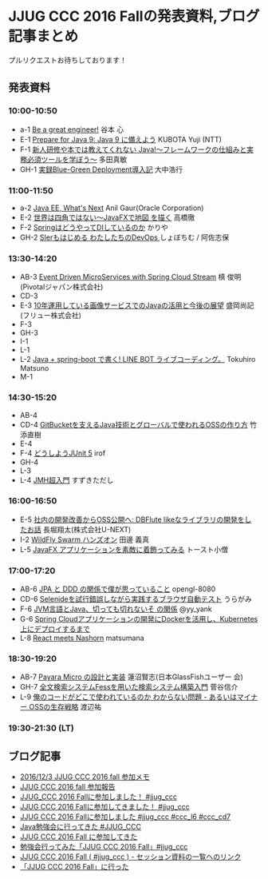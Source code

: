 # JJUG CCC 2016 Fallの発表資料,ブログ記事まとめ

プルリクエストお待ちしております！

## 発表資料

### 10:00-10:50

- a-1 [Be a great engineer!](https://speakerdeck.com/shintanimoto/ccc2016fall-be-a-great-engineer-number-jjug-ccc-number-ccc-a1) 谷本 心
- E-1 [Prepare for Java 9: Java 9 に備えよう](http://www.slideshare.net/YujiKubota/java9-69782018) KUBOTA Yuji (NTT)
- F-1 [新人研修や本では教えてくれない Java!〜フレームワークの仕組みと実 務必須ツールを学ぼう〜](https://speakerdeck.com/masatoshitada/wan-quan-ban-xin-ren-yan-xiu-yaben-dehajiao-etekurenaijava) 多田真敏
- GH-1 [実録Blue-Green Deployment導入記](http://www.slideshare.net/setoazusa/jjug-ccc-bluegreendeployment) 大中浩行

### 11:00-11:50

- a-2 [Java EE, What's Next](http://www.slideshare.net/itakashi/java-ee-whats-next-by-anil-gaur) Anil Gaur(Oracle Corporation)
- E-2 [世界は四角ではない〜JavaFXで地図 を描く](http://www.slideshare.net/torutk/java-fx7) 高橋徹
- F-2 [SpringはどうやってDIしているのか](https://speakerdeck.com/bati11/springhadouyatutedisiteirufalseka-number-jjug-ccc) かりや
- GH-2 [SIerもはじめる わたしたちのDevOps ](http://www.slideshare.net/syobochim/sier-devops-jjugccc-69780604) しょぼちむ / 阿佐志保

### 13:30-14:20

- AB-3 [Event Driven MicroServices with Spring Cloud Stream](https://www.slideshare.net/makingx/event-driven-microservices-with-spring-cloud-stream-jjugccc-ccca3) 槙 俊明 (Pivotalジャパン株式会社)
- CD-3
- E-3 [10年運用している画像サービスでのJavaの活用と今後の展望](https://speakerdeck.com/nmorioka/10nian-yun-yong-siteiru-hua-xiang-sabisudefalsejavafalsehuo-yong-to-jin-hou-falsezhan-wang) 盛岡尚記(フリュー株式会社)
- F-3
- GH-3
- I-1
- L-1
- L-2 [Java + spring-boot で書く! LINE BOT ライブコーディング。](https://docs.google.com/presentation/d/1ShXyY4oNBsOIhgbcigheOeMi_mOBRcL0OKQ7l8QwKxQ/edit#slide=id.p) Tokuhiro Matsuno
- M-1


### 14:30-15:20

- AB-4
- CD-4 [GitBucketを支えるJava技術とグローバルで使われるOSSの作り方](http://www.slideshare.net/takezoe/gitbucketjavaoss) 竹添直樹
- E-4
- F-4 [どうしようJUnit 5](https://speakerdeck.com/irof/dousiyoujunit5) irof
- GH-4
- L-3
- L-4 [JMH超入門](https://docs.com/deaf_tadashi/1630/jmh) すずきただし
### 16:00-16:50

- E-5 [社内の開発改善からOSS公開へ: DBFlute likeなライブラリの開発をし たお話](http://slides.com/nashcft/jjug_ccc_2016_fall#/) 長堀翔太(株式会社U-NEXT)
- I-2 [WildFly Swarm ハンズオン](https://emag.gitbooks.io/wildfly-swarm-tour/content/) 田邊 義真
- L-5 [JavaFX アプリケーションを素敵に着飾ってみる](https://speakerdeck.com/toastkidjp/jjug-ccc-2016-fall-number-ccc-l5) トースト小僧

### 17:00-17:20

- AB-6 [JPA と DDD の関係で僕が思っていること](http://qiita.com/opengl-8080/items/944a6383f81dd3406486) opengl-8080
- CD-6 [Selenideを試行錯誤しながら実践するブラウザ自動テスト](http://backpaper0.github.io/ghosts/try-selenide/index.html#1) うらがみ
- F-6 [JVM言語とJava、切っても切れないそ の関係](http://www.slideshare.net/yyyank/jvmjava-69784006) @yy_yank
- G-6 [Spring Cloudアプリケーションの開発にDockerを活用し、Kubernetes上にデプロイするまで](https://speakerdeck.com/muraken720/spring-cloudapurikesiyonfalsekai-fa-nidockerwohuo-yong-si-kubernetesshang-nidepuroisurumade)
- L-8 [React meets Nashorn](https://speakerdeck.com/matsumana/react-meets-nashorn-jjug-ccc-2016-fall) matsumana

### 18:30-19:20

- AB-7 [Payara Micro の設計と実装](http://www.slideshare.net/khasunuma/payara-microinternals) 蓮沼賢志(日本GlassFishユーザー 会)
- GH-7 [全文検索システムFessを用いた検索システム構築入門](http://www.slideshare.net/shinsuke/fess-69788304) 菅谷信介
- L-9 [俺のコードがどこで使われているのか わからない問題 - あるいはマイナー OSSの生存戦略](http://www.slideshare.net/nabedge/oss-69784858) 渡辺祐

### 19:30-21:30 (LT)

## ブログ記事
- [2016/12/3 JJUG CCC 2016 fall 参加メモ](http://qiita.com/khwada/items/daa86af9f4e8416134a7)
- [JJUG CCC 2016 fall 参加報告](http://suzaku-tec.hatenadiary.jp/entry/2016/12/03/235055)
- [JJUG_CCC 2016 Fallに参加しました！ #jjug_ccc](http://mrstar-logs.hatenablog.com/entry/2016/12/03/233556)
- [JJUG CCC 2016 Fallに参加してきました！ #jjug_ccc](http://kikutaro777.hatenablog.com/entry/2016/12/04/010543)
- [JJUG CCC 2016 Fallに参加しました #jjug_ccc #ccc_l6 #ccc_cd7](http://samuraism.jp/diary/2016/12/04/1480779780000.html)
- [Java勉強会に行ってきた #JJUG_CCC](http://blog.shuh.net/2016/12/jjug-ccc-2016-fall/)
- [JJUG CCC 2016 Fall に参加してきた](http://tenten0213.hatenablog.com/entry/2016/12/04/013457)
- [勉強会行ってみた「JJUG CCC 2016 Fall」#jjug_ccc](https://kazuhito-m.github.io/study-meeting-repo/2016/12/04/jjug-ccc-fall)
- [JJUG CCC 2016 Fall ( #jjug_ccc ) - セッション資料の一覧へのリンク](http://d.hatena.ne.jp/chiheisen/20161203/1480761244)
- [「JJUG CCC 2016 Fall」に行った](http://qiita.com/y_q1m/items/5ad5ae663363314fcb91)
